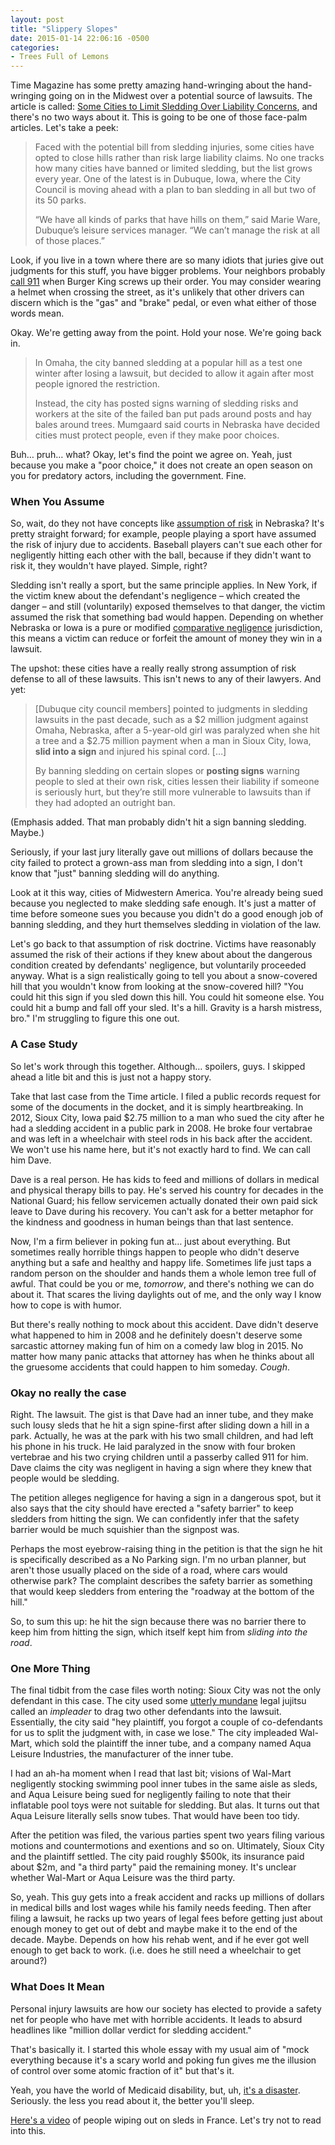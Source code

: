 ```yaml
---
layout: post
title: "Slippery Slopes"
date: 2015-01-14 22:06:16 -0500
categories: 
- Trees Full of Lemons
---
```


Time Magazine has some pretty amazing hand-wringing about the hand-wringing going on in the Midwest over a potential source of lawsuits. The article is called: [Some Cities to Limit Sledding Over Liability Concerns](http://time.com/3653117/sledding-cities-winter/), and there's no two ways about it. This is going to be one of those face-palm articles. Let's take a peek:

> Faced with the potential bill from sledding injuries, some cities have opted to close hills rather than risk large liability claims. No one tracks how many cities have banned or limited sledding, but the list grows every year. One of the latest is in Dubuque, Iowa, where the City Council is moving ahead with a plan to ban sledding in all but two of its 50 parks.
>
> “We have all kinds of parks that have hills on them,” said Marie Ware, Dubuque’s leisure services manager. “We can’t manage the risk at all of those places.”

Look, if you live in a town where there are so many idiots that juries give out judgments for this stuff, you have bigger problems. Your neighbors probably [call 911](http://www.snopes.com/crime/cops/burger.asp) when Burger King screws up their order. You may consider wearing a helmet when crossing the street, as it's unlikely that other drivers can discern which is the "gas" and "brake" pedal, or even what either of those words mean. <!--more-->

Okay. We're getting away from the point. Hold your nose. We're going back in.

> In Omaha, the city banned sledding at a popular hill as a test one winter after losing a lawsuit, but decided to allow it again after most people ignored the restriction.
>
> Instead, the city has posted signs warning of sledding risks and workers at the site of the failed ban put pads around posts and hay bales around trees. Mumgaard said courts in Nebraska have decided cities must protect people, even if they make poor choices.

Buh… pruh… what? Okay, let's find the point we agree on. Yeah, just because you make a "poor choice," it does not create an open season on you for predatory actors, including the government. Fine.

### When You Assume

So, wait, do they not have concepts like [assumption of risk](https://www.schlittlaw.com/2014/03/assumption-of-risk-doctrine-in-new-york/) in Nebraska? It's pretty straight forward; for example, people playing a sport have assumed the risk of injury due to accidents. Baseball players can't sue each other for negligently hitting each other with the ball, because if they didn't want to risk it, they wouldn't have played. Simple, right? 

Sledding isn't really a sport, but the same principle applies. In New York, if the victim knew about the defendant's negligence – which created the danger – and still (voluntarily) exposed themselves to that danger, the victim assumed the risk that something bad would happen. Depending on whether Nebraska or Iowa is a pure or modified [comparative negligence](http://blog.ipsaloquitur.org/post/going-out-with-a-bang/) jurisdiction, this means a victim can reduce or forfeit the amount of money they win in a lawsuit.

The upshot: these cities have a really really strong assumption of risk defense to all of these lawsuits. This isn't news to any of their lawyers. And yet:

> [Dubuque city council members] pointed to judgments in sledding lawsuits in the past decade, such as a $2 million judgment against Omaha, Nebraska, after a 5-year-old girl was paralyzed when she hit a tree and a $2.75 million payment when a man in Sioux City, Iowa, **slid into a sign** and injured his spinal cord. […]
>
> By banning sledding on certain slopes or **posting signs** warning people to sled at their own risk, cities lessen their liability if someone is seriously hurt, but they’re still more vulnerable to lawsuits than if they had adopted an outright ban.

(Emphasis added. That man probably didn't hit a sign banning sledding. Maybe.)

Seriously, if your last jury literally gave out millions of dollars because the city failed to protect a grown-ass man from sledding into a sign, I don't know that "just" banning sledding will do anything.

Look at it this way, cities of Midwestern America. You're already being sued because you neglected to make sledding safe enough. It's just a matter of time before someone sues you because you didn't do a good enough job of banning sledding, and they hurt themselves sledding in violation of the law. 

Let's go back to that assumption of risk doctrine. Victims have reasonably assumed the risk of their actions if they knew about about the dangerous condition created by defendants' negligence, but voluntarily proceeded anyway. What is a sign realistically going to tell you about a snow-covered hill that you wouldn't know from looking at the snow-covered hill? "You could hit this sign if you sled down this hill. You could hit someone else. You could hit a bump and fall off your sled. It's a hill. Gravity is a harsh mistress, bro." I'm struggling to figure this one out.

### A Case Study

So let's work through this together. Although… spoilers, guys. I skipped ahead a litle bit and this is just not a happy story.

Take that last case from the Time article. I filed a public records request for some of the documents in the docket, and it is simply heartbreaking. In 2012, Sioux City, Iowa paid $2.75 million to a man who sued the city after he had a sledding accident in a public park in 2008. He broke four vertabrae and was left in a wheelchair with steel rods in his back after the accident. We won't use his name here, but it's not exactly hard to find. We can call him Dave.

Dave is a real person. He has kids to feed and millions of dollars in medical and physical therapy bills to pay. He's served his country for decades in the National Guard; his fellow servicemen actually donated their own paid sick leave to Dave during his recovery. You can't ask for a better metaphor for the kindness and goodness in human beings than that last sentence.

Now, I'm a firm believer in poking fun at… just about everything. But sometimes really horrible things happen to people who didn't deserve anything but a safe and healthy and happy life. Sometimes life just taps a random person on the shoulder and hands them a whole lemon tree full of awful. That could be you or me, *tomorrow*, and there's nothing we can do about it. That scares the living daylights out of me, and the only way I know how to cope is with humor.

But there's really nothing to mock about this accident. Dave didn't deserve what happened to him in 2008 and he definitely doesn't deserve some sarcastic attorney making fun of him on a comedy law blog in 2015. No matter how many panic attacks that attorney has when he thinks about all the gruesome accidents that could happen to him someday. *Cough*.

### Okay no really the case

Right. The lawsuit. The gist is that Dave had an inner tube, and they make such lousy sleds that he hit a sign spine-first after sliding down a hill in a park. Actually, he was at the park with his two small children, and had left his phone in his truck. He laid paralyzed in the snow with four broken vertebrae and his two crying children until a passerby called 911 for him. Dave claims the city was negligent in having a sign where they knew that people would be sledding.

The petition alleges negligence for having a sign in a dangerous spot, but it also says that the city should have erected a "safety barrier" to keep sledders from hitting the sign. We can confidently infer that the safety barrier would be much squishier than the signpost was.

Perhaps the most eyebrow-raising thing in the petition is that the sign he hit is specifically described as a No Parking sign. I'm no urban planner, but aren't those usually placed on the side of a road, where cars would otherwise park? The complaint describes the safety barrier as something that would keep sledders from entering the "roadway at the bottom of the hill."
 
So, to sum this up: he hit the sign because there was no barrier there to keep him from hitting the sign, which itself kept him from *sliding into the road*. 

### One More Thing

The final tidbit from the case files worth noting: Sioux City was not the only defendant in this case. The city used some [utterly mundane](http://www.law.cornell.edu/wex/impleader) legal jujitsu called an *impleader* to drag two other defendants into the lawsuit. Essentially, the city said "hey plaintiff, you forgot a couple of co-defendants for us to split the judgment with, in case we lose." The city impleaded Wal-Mart, which sold the plaintiff the inner tube, and a company named Aqua Leisure Industries, the manufacturer of the inner tube.

I had an ah-ha moment when I read that last bit; visions of Wal-Mart negligently stocking swimming pool inner tubes in the same aisle as sleds, and Aqua Leisure being sued for negligently failing to note that their inflatable pool toys were not suitable for sledding. But alas. It turns out that Aqua Leisure literally sells snow tubes. That would have been too tidy.

After the petition was filed, the various parties spent two years filing various motions and countermotions and exentions and so on. Ultimately, Sioux City and the plaintiff settled. The city paid roughly $500k, its insurance paid about $2m, and "a third party" paid the remaining money. It's unclear whether Wal-Mart or Aqua Leisure was the third party.

So, yeah. This guy gets into a freak accident and racks up millions of dollars in medical bills and lost wages while his family needs feeding. Then after filing a lawsuit, he racks up two years of legal fees before getting just about enough money to get out of debt and maybe make it to the end of the decade. Maybe. Depends on how his rehab went, and if he ever got well enough to get back to work. (i.e. does he still need a wheelchair to get around?)

### What Does It Mean

Personal injury lawsuits are how our society has elected to provide a safety net for people who have met with horrible accidents. It leads to absurd headlines like "million dollar verdict for sledding accident." 

That's basically it. I started this whole essay with my usual aim of "mock everything because it's a scary world and poking fun gives me the illusion of control over some atomic fraction of it" but that's it.

Yeah, you have the world of Medicaid disability, but, uh, [it's a disaster](http://www.vox.com/2014/12/9/7319477/medicaid-disability). Seriously. the less you read about it, the better you'll sleep.

[Here's a video](https://www.youtube.com/watch?v=ZRgdt_C8sbw) of people wiping out on sleds in France. Let's try not to read into this.